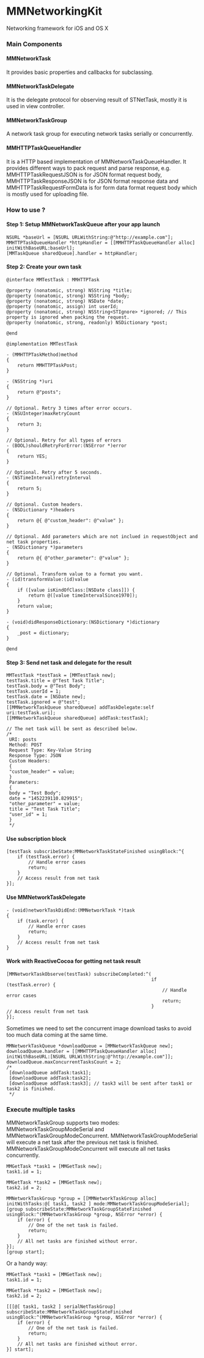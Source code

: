 # MMNetworkingKit
Networking framework for iOS and OS X


### Main Components
#### MMNetworkTask
It provides basic properties and callbacks for subclassing.

#### MMNetworkTaskDelegate
It is the delegate protocol for observing result of STNetTask, mostly it is used in view controller.

#### MMNetworkTaskGroup
A network task group for executing network tasks serially or concurrently.

#### MMHTTPTaskQueueHandler
It is a HTTP based implementation of MMNetworkTaskQueueHandler. It provides different ways to pack request and parse response, e.g. MMHTTPTaskRequestJSON is for JSON format request body, MMHTTPTaskResponseJSON is for JSON format response data and MMHTTPTaskRequestFormData is for form data format request body which is mostly used for uploading file.

### How to use ?

#### Step 1: Setup MMNetworkTaskQueue after your app launch
```objc
NSURL *baseUrl = [NSURL URLWithString:@"http://example.com"];
MMHTTPTaskQueueHandler *httpHandler = [[MMHTTPTaskQueueHandler alloc] initWithBaseURL:baseUrl];
[MMTaskQueue sharedQueue].handler = httpHandler;
```

#### Step 2: Create your own task
```objc
@interface MMTestTask : MMHTTPTask

@property (nonatomic, strong) NSString *title;
@property (nonatomic, strong) NSString *body;
@property (nonatomic, strong) NSDate *date;
@property (nonatomic, assign) int userId;
@property (nonatomic, strong) NSString<STIgnore> *ignored; // This property is ignored when packing the request.
@property (nonatomic, strong, readonly) NSDictionary *post;

@end
```

```objc
@implementation MMTestTask

- (MMHTTPTaskMethod)method
{
    return MMHTTPTaskPost;
}

- (NSString *)uri
{
    return @"posts";
}

// Optional. Retry 3 times after error occurs.
- (NSUInteger)maxRetryCount
{
    return 3;
}

// Optional. Retry for all types of errors
- (BOOL)shouldRetryForError:(NSError *)error
{
    return YES;
}

// Optional. Retry after 5 seconds.
- (NSTimeInterval)retryInterval
{
    return 5;
}

// Optional. Custom headers.
- (NSDictionary *)headers
{
    return @{ @"custom_header": @"value" };
}

// Optional. Add parameters which are not inclued in requestObject and net task properties.
- (NSDictionary *)parameters
{
    return @{ @"other_parameter": @"value" };
}

// Optional. Transform value to a format you want.
- (id)transformValue:(id)value
{
    if ([value isKindOfClass:[NSDate class]]) {
        return @([value timeIntervalSince1970]);
    }
    return value;
}

- (void)didResponseDictionary:(NSDictionary *)dictionary
{
    _post = dictionary;
}

@end
```

#### Step 3: Send net task and delegate for the result
```objc
MMTestTask *testTask = [MMTestTask new];
testTask.title = @"Test Task Title";
testTask.body = @"Test Body";
testTask.userId = 1;
testTask.date = [NSDate new];
testTask.ignored = @"test";
[[MMNetworkTaskQueue sharedQueue] addTaskDelegate:self uri:testTask.uri];
[[MMNetworkTaskQueue sharedQueue] addTask:testTask];

// The net task will be sent as described below.
/*
 URI: posts
 Method: POST
 Request Type: Key-Value String
 Response Type: JSON
 Custom Headers:
 {
 "custom_header" = value;
 }
 Parameters:
 {
 body = "Test Body";
 date = "1452239110.829915";
 "other_parameter" = value;
 title = "Test Task Title";
 "user_id" = 1;
 }
 */
```

#### Use subscription block
```objc
[testTask subscribeState:MMNetworkTaskStateFinished usingBlock:^{
    if (testTask.error) {
        // Handle error cases
        return;
    }
    // Access result from net task
}];
```

#### Use MMNetworkTaskDelegate

```objc
- (void)networkTaskDidEnd:(MMNetworkTask *)task
{
    if (task.error) {
        // Handle error cases
        return;
    }
    // Access result from net task
}
```

#### Work with ReactiveCocoa for getting net task result

```objc
[MMNetworkTaskObserve(testTask) subscribeCompleted:^(
                                                     if (testTask.error) {
                                                         // Handle error cases
                                                         return;
                                                     }
// Access result from net task
}];
```
Sometimes we need to set the concurrent image download tasks to avoid too much data coming at the same time.

```objc
MMNetworkTaskQueue *downloadQueue = [MMNetworkTaskQueue new];
downloadQueue.handler = [[MMHTTPTaskQueueHandler alloc] initWithBaseURL:[NSURL URLWithString:@"http://example.com"]];
downloadQueue.maxConcurrentTasksCount = 2;
/*
 [downloadQueue addTask:task1];
 [downloadQueue addTask:task2];
 [downloadQueue addTask:task3]; // task3 will be sent after task1 or task2 is finished.
 */
```
### Execute multiple tasks
MMNetworkTaskGroup supports two modes: MMNetworkTaskGroupModeSerial and MMNetworkTaskGroupModeConcurrent.
MMNetworkTaskGroupModeSerial will execute a net task after the previous net task is finished.
MMNetworkTaskGroupModeConcurrent will execute all net tasks concurrently.
```objc
MMGetTask *task1 = [MMGetTask new];
task1.id = 1;

MMGetTask *task2 = [MMGetTask new];
task2.id = 2;

MMNetworkTaskGroup *group = [[MMNetworkTaskGroup alloc] initWithTasks:@[ task1, task2 ] mode:MMNetworkTaskGroupModeSerial];
[group subscribeState:MMNetworkTaskGroupStateFinished usingBlock:^(MMNetworkTaskGroup *group, NSError *error) {
    if (error) {
        // One of the net task is failed.
        return;
    }
    // All net tasks are finished without error.
}];
[group start];
```

Or a handy way:
```objc
MMGetTask *task1 = [MMGetTask new];
task1.id = 1;

MMGetTask *task2 = [MMGetTask new];
task2.id = 2;

[[[@[ task1, task2 ] serialNetTaskGroup] subscribeState:MMNetworkTaskGroupStateFinished usingBlock:^(MMNetworkTaskGroup *group, NSError *error) {
    if (error) {
        // One of the net task is failed.
        return;
    }
    // All net tasks are finished without error.
}] start];
```
